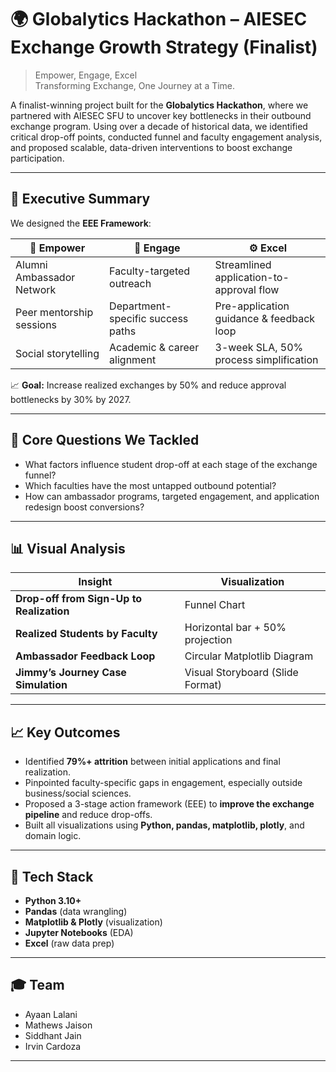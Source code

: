 # 🌍 Globalytics Hackathon – AIESEC Exchange Growth Strategy (Finalist)

> Empower, Engage, Excel  
> Transforming Exchange, One Journey at a Time.

A finalist-winning project built for the **Globalytics Hackathon**, where we partnered with AIESEC SFU to uncover key bottlenecks in their outbound exchange program. Using over a decade of historical data, we identified critical drop-off points, conducted funnel and faculty engagement analysis, and proposed scalable, data-driven interventions to boost exchange participation.

---

## 🎯 Executive Summary

We designed the **EEE Framework**:

| 💪 Empower         | 🧠 Engage                     | ⚙️ Excel                                 |
|-------------------|------------------------------|------------------------------------------|
| Alumni Ambassador Network | Faculty-targeted outreach      | Streamlined application-to-approval flow |
| Peer mentorship sessions | Department-specific success paths | Pre-application guidance & feedback loop |
| Social storytelling     | Academic & career alignment | 3-week SLA, 50% process simplification    |

📈 **Goal:** Increase realized exchanges by 50% and reduce approval bottlenecks by 30% by 2027.

---

## 🧠 Core Questions We Tackled

- What factors influence student drop-off at each stage of the exchange funnel?
- Which faculties have the most untapped outbound potential?
- How can ambassador programs, targeted engagement, and application redesign boost conversions?

---

## 📊 Visual Analysis

| Insight | Visualization |
|--------|---------------|
| **Drop-off from Sign-Up to Realization** | Funnel Chart |
| **Realized Students by Faculty** | Horizontal bar + 50% projection |
| **Ambassador Feedback Loop** | Circular Matplotlib Diagram |
| **Jimmy’s Journey Case Simulation** | Visual Storyboard (Slide Format) |

---



## 📈 Key Outcomes

- Identified **79%+ attrition** between initial applications and final realization.
- Pinpointed faculty-specific gaps in engagement, especially outside business/social sciences.
- Proposed a 3-stage action framework (EEE) to **improve the exchange pipeline** and reduce drop-offs.
- Built all visualizations using **Python, pandas, matplotlib, plotly**, and domain logic.

---

## 📌 Tech Stack

- **Python 3.10+**
- **Pandas** (data wrangling)
- **Matplotlib & Plotly** (visualization)
- **Jupyter Notebooks** (EDA)
- **Excel** (raw data prep)

---

## 🎓 Team

- Ayaan Lalani  
- Mathews Jaison  
- Siddhant Jain  
- Irvin Cardoza

---



